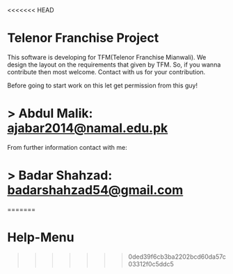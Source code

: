 <<<<<<< HEAD
# Telenor Franchise Project
 This software is developing for TFM(Telenor Franchise Mianwali). We design the layout on the requirements that given by TFM.
 So, if you wanna contribute then most welcome. Contact with us for your contribution. 
 

 Before going to start work on this let get permission from this guy!

# > Abdul Malik: ajabar2014@namal.edu.pk


From further information contact with me:
# > Badar Shahzad: badarshahzad54@gmail.com
=======
# Help-Menu
>>>>>>> 0ded39f6cb3ba2202bcd60da57c03312f0c5ddc5
